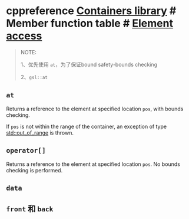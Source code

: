 # cppreference [Containers library](https://en.cppreference.com/w/cpp/container) # Member function table # [Element access](https://en.cppreference.com/w/cpp/container#Member_function_table)

> NOTE: 
>
> 1、优先使用 `at`，为了保证bound safety-bounds checking 
>
> 2、`gsl::at`

## `at` 



Returns a reference to the element at specified location `pos`, with bounds checking.

If `pos` is not within the range of the container, an exception of type [std::out_of_range](https://en.cppreference.com/w/cpp/error/out_of_range) is thrown.

## `operator[]`

Returns a reference to the element at specified location `pos`. No bounds checking is performed.



## `data`



## `front` 和 `back`